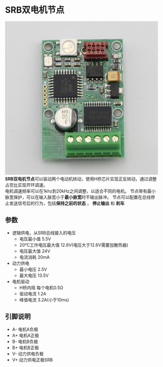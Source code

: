 # SRB双电机节点
![SRB双电机节点](Photos/SRB双电机节点.jpg)
**SRB双电机节点**可以驱动两个电动机转动，使用H桥芯片实现正反转动，通过调整占空比实现开环调速。</br>
电机调速频率可以在1khz到20kHz之间调整，以适合不同的电机。
节点带有最小脉宽保护，可以在输入脉宽小于**最小脉宽**时不输出脉冲。
节点可以配置在总线停止发送信号后的行为，包括**保持之前的状态** ， **停止输出** 和 **刹车**
## 参数
- 逻辑供电，从SRB总线接入的电压
  - 电压最小值 5.5V
  - 20℃工作电压最大值 12.6V(电压大于12.6V需要加散热器)
  - 电压最大值 24V
  - 电流消耗 20mA
- 动力供电
  - 最小电压 2.5V
  - 最大电压 13.5V
- 电机驱动
  - H桥内阻 每个电机0.5Ω
  - 驱动电流 1.2A
  - 峰值电流 3.2A(小于10ms)
## 引脚说明
* A- 电机A负极
* A+ 电机A正极
* B- 电机B负极
* B+ 电机B正极
* V- 动力供电负极
* V+ 动力供电正极SRB
